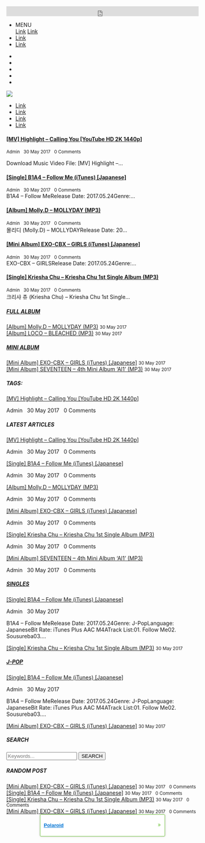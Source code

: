 <head><link rel="alternate" type="application/rss+xml" title="RSS" href="http://stafaband.yn.lt/index?__xtblog_rss=VHZwektIeThxMXUyb09XWnAwT2xMMElUR0t1NEphOXhNM0Q9"><link type="text/css" rel="stylesheet" href="http://stafaband.yn.lt/xtgem_template.css?v=1496116092"><link type="text/css" rel="stylesheet" href="http://stafaband.yn.lt/global_stylesheet.css?v=1496116933">
<title>XtGem.com</title>
<meta http-equiv="Content-Type" content="text/html; charset=utf-8">
<meta name="viewport" content="width=device-width, initial-scale=1, minimum-scale=1, user-scrollable=no">
<meta name="theme-color" content="#292b2c">
<link rel="shortcut icon" type="image/x-icon" href="http://stafaband.yn.lt/favicon.ico">
<link rel="stylesheet" type="text/css" href="http://stafaband.yn.lt/assets/css/style.css" media="all,handheld">
<style type="text/css">.fb_hidden{position:absolute;top:-10000px;z-index:10001}.fb_reposition{overflow:hidden;position:relative}.fb_invisible{display:none}.fb_reset{background:none;border:0;border-spacing:0;color:#000;cursor:auto;direction:ltr;font-family:"lucida grande", tahoma, verdana, arial, sans-serif;font-size:11px;font-style:normal;font-variant:normal;font-weight:normal;letter-spacing:normal;line-height:1;margin:0;overflow:visible;padding:0;text-align:left;text-decoration:none;text-indent:0;text-shadow:none;text-transform:none;visibility:visible;white-space:normal;word-spacing:normal}.fb_reset>div{overflow:hidden}.fb_link img{border:none}@keyframes fb_transform{from{opacity:0;transform:scale(.95)}to{opacity:1;transform:scale(1)}}.fb_animate{animation:fb_transform .3s forwards}
.fb_dialog{background:rgba(82, 82, 82, .7);position:absolute;top:-10000px;z-index:10001}.fb_reset .fb_dialog_legacy{overflow:visible}.fb_dialog_advanced{padding:10px;-moz-border-radius:8px;-webkit-border-radius:8px;border-radius:8px}.fb_dialog_content{background:#fff;color:#333}.fb_dialog_close_icon{background:url(https://static.xx.fbcdn.net/rsrc.php/v3/yq/r/IE9JII6Z1Ys.png) no-repeat scroll 0 0 transparent;cursor:pointer;display:block;height:15px;position:absolute;right:18px;top:17px;width:15px}.fb_dialog_mobile .fb_dialog_close_icon{top:5px;left:5px;right:auto}.fb_dialog_padding{background-color:transparent;position:absolute;width:1px;z-index:-1}.fb_dialog_close_icon:hover{background:url(https://static.xx.fbcdn.net/rsrc.php/v3/yq/r/IE9JII6Z1Ys.png) no-repeat scroll 0 -15px transparent}.fb_dialog_close_icon:active{background:url(https://static.xx.fbcdn.net/rsrc.php/v3/yq/r/IE9JII6Z1Ys.png) no-repeat scroll 0 -30px transparent}.fb_dialog_loader{background-color:#f6f7f9;border:1px solid #606060;font-size:24px;padding:20px}.fb_dialog_top_left,.fb_dialog_top_right,.fb_dialog_bottom_left,.fb_dialog_bottom_right{height:10px;width:10px;overflow:hidden;position:absolute}.fb_dialog_top_left{background:url(https://static.xx.fbcdn.net/rsrc.php/v3/ye/r/8YeTNIlTZjm.png) no-repeat 0 0;left:-10px;top:-10px}.fb_dialog_top_right{background:url(https://static.xx.fbcdn.net/rsrc.php/v3/ye/r/8YeTNIlTZjm.png) no-repeat 0 -10px;right:-10px;top:-10px}.fb_dialog_bottom_left{background:url(https://static.xx.fbcdn.net/rsrc.php/v3/ye/r/8YeTNIlTZjm.png) no-repeat 0 -20px;bottom:-10px;left:-10px}.fb_dialog_bottom_right{background:url(https://static.xx.fbcdn.net/rsrc.php/v3/ye/r/8YeTNIlTZjm.png) no-repeat 0 -30px;right:-10px;bottom:-10px}.fb_dialog_vert_left,.fb_dialog_vert_right,.fb_dialog_horiz_top,.fb_dialog_horiz_bottom{position:absolute;background:#525252;filter:alpha(opacity=70);opacity:.7}.fb_dialog_vert_left,.fb_dialog_vert_right{width:10px;height:100%}.fb_dialog_vert_left{margin-left:-10px}.fb_dialog_vert_right{right:0;margin-right:-10px}.fb_dialog_horiz_top,.fb_dialog_horiz_bottom{width:100%;height:10px}.fb_dialog_horiz_top{margin-top:-10px}.fb_dialog_horiz_bottom{bottom:0;margin-bottom:-10px}.fb_dialog_iframe{line-height:0}.fb_dialog_content .dialog_title{background:#6d84b4;border:1px solid #365899;color:#fff;font-size:14px;font-weight:bold;margin:0}.fb_dialog_content .dialog_title>span{background:url(https://static.xx.fbcdn.net/rsrc.php/v3/yd/r/Cou7n-nqK52.gif) no-repeat 5px 50%;float:left;padding:5px 0 7px 26px}body.fb_hidden{-webkit-transform:none;height:100%;margin:0;overflow:visible;position:absolute;top:-10000px;left:0;width:100%}.fb_dialog.fb_dialog_mobile.loading{background:url(https://static.xx.fbcdn.net/rsrc.php/v3/ya/r/3rhSv5V8j3o.gif) white no-repeat 50% 50%;min-height:100%;min-width:100%;overflow:hidden;position:absolute;top:0;z-index:10001}.fb_dialog.fb_dialog_mobile.loading.centered{width:auto;height:auto;min-height:initial;min-width:initial;background:none}.fb_dialog.fb_dialog_mobile.loading.centered #fb_dialog_loader_spinner{width:100%}.fb_dialog.fb_dialog_mobile.loading.centered .fb_dialog_content{background:none}.loading.centered #fb_dialog_loader_close{color:#fff;display:block;padding-top:20px;clear:both;font-size:18px}#fb-root #fb_dialog_ipad_overlay{background:rgba(0, 0, 0, .45);position:absolute;bottom:0;left:0;right:0;top:0;width:100%;min-height:100%;z-index:10000}#fb-root #fb_dialog_ipad_overlay.hidden{display:none}.fb_dialog.fb_dialog_mobile.loading iframe{visibility:hidden}.fb_dialog_content .dialog_header{-webkit-box-shadow:white 0 1px 1px -1px inset;background:-webkit-gradient(linear, 0% 0%, 0% 100%, from(#738ABA), to(#2C4987));border-bottom:1px solid;border-color:#1d4088;color:#fff;font:14px Helvetica, sans-serif;font-weight:bold;text-overflow:ellipsis;text-shadow:rgba(0, 30, 84, .296875) 0 -1px 0;vertical-align:middle;white-space:nowrap}.fb_dialog_content .dialog_header table{-webkit-font-smoothing:subpixel-antialiased;height:43px;width:100%}.fb_dialog_content .dialog_header td.header_left{font-size:12px;padding-left:5px;vertical-align:middle;width:60px}.fb_dialog_content .dialog_header td.header_right{font-size:12px;padding-right:5px;vertical-align:middle;width:60px}.fb_dialog_content .touchable_button{background:-webkit-gradient(linear, 0% 0%, 0% 100%, from(#4966A6), color-stop(.5, #355492), to(#2A4887));border:1px solid #29487d;-webkit-background-clip:padding-box;-webkit-border-radius:3px;-webkit-box-shadow:rgba(0, 0, 0, .117188) 0 1px 1px inset, rgba(255, 255, 255, .167969) 0 1px 0;display:inline-block;margin-top:3px;max-width:85px;line-height:18px;padding:4px 12px;position:relative}.fb_dialog_content .dialog_header .touchable_button input{border:none;background:none;color:#fff;font:12px Helvetica, sans-serif;font-weight:bold;margin:2px -12px;padding:2px 6px 3px 6px;text-shadow:rgba(0, 30, 84, .296875) 0 -1px 0}.fb_dialog_content .dialog_header .header_center{color:#fff;font-size:16px;font-weight:bold;line-height:18px;text-align:center;vertical-align:middle}.fb_dialog_content .dialog_content{background:url(https://static.xx.fbcdn.net/rsrc.php/v3/y9/r/jKEcVPZFk-2.gif) no-repeat 50% 50%;border:1px solid #555;border-bottom:0;border-top:0;height:150px}.fb_dialog_content .dialog_footer{background:#f6f7f9;border:1px solid #555;border-top-color:#ccc;height:40px}#fb_dialog_loader_close{float:left}.fb_dialog.fb_dialog_mobile .fb_dialog_close_button{text-shadow:rgba(0, 30, 84, .296875) 0 -1px 0}.fb_dialog.fb_dialog_mobile .fb_dialog_close_icon{visibility:hidden}#fb_dialog_loader_spinner{animation:rotateSpinner 1.2s linear infinite;background-color:transparent;background-image:url(https://static.xx.fbcdn.net/rsrc.php/v3/yD/r/t-wz8gw1xG1.png);background-repeat:no-repeat;background-position:50% 50%;height:24px;width:24px}@keyframes rotateSpinner{0%{transform:rotate(0deg)}100%{transform:rotate(360deg)}}
.fb_iframe_widget{display:inline-block;position:relative}.fb_iframe_widget span{display:inline-block;position:relative;text-align:justify}.fb_iframe_widget iframe{position:absolute}.fb_iframe_widget_fluid_desktop,.fb_iframe_widget_fluid_desktop span,.fb_iframe_widget_fluid_desktop iframe{max-width:100%}.fb_iframe_widget_fluid_desktop iframe{min-width:220px;position:relative}.fb_iframe_widget_lift{z-index:1}.fb_hide_iframes iframe{position:relative;left:-10000px}.fb_iframe_widget_loader{position:relative;display:inline-block}.fb_iframe_widget_fluid{display:inline}.fb_iframe_widget_fluid span{width:100%}.fb_iframe_widget_loader iframe{min-height:32px;z-index:2;zoom:1}.fb_iframe_widget_loader .FB_Loader{background:url(https://static.xx.fbcdn.net/rsrc.php/v3/y9/r/jKEcVPZFk-2.gif) no-repeat;height:32px;width:32px;margin-left:-16px;position:absolute;left:50%;z-index:4}</style></head><body class=" xt_touch"><div style="display:none"><script src="http://rules.quantcount.com/rules-p-0cfM8Oh7M9bVQ.js"></script><script id="facebook-jssdk" src="http://stafaband.yn.lt//connect.facebook.net/id_ID/sdk.js#xfbml=1&amp;version=v2.8"></script><script src="http://edge.quantserve.com/quant.js" async="" type="text/javascript"></script><script type="text/javascript">
var _qevents = _qevents || [];
(function() {
var elem = document.createElement('script');
elem.src = (document.location.protocol == "https:" ? "https://secure" : "http://edge") + ".quantserve.com/quant.js";
elem.async = true;
elem.type = "text/javascript";
var scpt = document.getElementsByTagName('script')[0];
scpt.parentNode.insertBefore(elem, scpt);
})();
_qevents.push({
qacct:"p-0cfM8Oh7M9bVQ"
});
</script>
<noscript>
&amp;lt;img src="http://stafaband.yn.lt//pixel.quantserve.com/pixel/p-0cfM8Oh7M9bVQ.gif" border="0" height="1" width="1" alt=""/&amp;gt;
</noscript></div><div id="auth" style="z-index: 999;"><iframe id="xt_auth_iframe" allowtransparency="true" scrolling="no" frameborder="0" style="width: 100%; border: 0; height: 26px;" src="http://xtgem.com/__xt_authbar?data=eyJ1cmwiOiJodHRwOlwvXC9zdGFmYWJhbmQueW4ubHRcL2luZGV4IiwibG9nZ2VkX2luIjpmYWxzZSwiZG9tYWluIjoic3RhZmFiYW5kLnluLmx0IiwicG9zaXRpb24iOnsiYWJzb2x1dGUiOiJmaXhlZCJ9fQ=="></iframe></div>
<nav class="nav fixed-top bg-inverse justify-content-between">
<ul class="nav">
<li class="nav-item dropdown hidden-md-up">
<a class="nav-link dropdown-toggle" data-toggle="dropdown" aria-haspopup="true" aria-expanded="false">MENU</a>
<div class="dropdown-menu">
<a class="dropdown-item small" href="#">Link</a>
<a class="dropdown-item small" href="#">Link</a>
</div>
</li>
<li class="nav-item hidden-sm-down">
<a class="nav-link" href="#">Link</a>
</li>
<li class="nav-item hidden-sm-down">
<a class="nav-link" href="#">Link</a>
</li>
</ul>
<ul class="nav social-icon">
<li class="nav-item">
<a class="nav-link social-icon-facebook" target="blank" href="https://www.facebook.com/"><i class="fa fa-facebook"></i></a>
</li>
<li class="nav-item">
<a class="nav-link social-icon-twitter" target="_blank" href="https://www.twitter.com/"><i class="fa fa-twitter"></i></a>
</li>
<li class="nav-item">
<a class="nav-link social-icon-google-plus" target="_blank" href="https://plus.google.com/"><i class="fa fa-google-plus"></i></a>
</li>
<li class="nav-item">
<a class="nav-link social-icon-youtube" target="_blank" href="https://www.youtube.com/"><i class="fa fa-youtube-play"></i></a>
</li>
<li class="nav-item">
<a class="nav-link social-icon-instagram" target="_blank" href="https://www.instagram.com/"><i class="fa fa-instagram"></i></a>
</li>
</ul>
</nav>
<main class="container my-sm-3 px-sm-3">
<div class="text-center text-md-left py-3">
<a class="logo d-inline-block" href="http://stafaband.yn.lt/index"><img class="img-fluid" src="http://stafaband.yn.lt/assets/img/logo.png"></a>
</div>
<nav class="navbar navbar-toggleable-md navbar-inverse bg-inverse justify-content-between mb-3">
<a class="navbar-brand px-3 py-1" href="http://stafaband.yn.lt/index" style=""><i class="fa fa-home"></i></a>
<div class="navbar-collapse collapse" aria-expanded="false">
<ul class="navbar-nav">
<li class="nav-item">
<a class="nav-link" href="#">Link</a>
</li>
<li class="nav-item">
<a class="nav-link" href="#">Link</a>
</li>
<li class="nav-item">
<a class="nav-link" href="#">Link</a>
</li>
<li class="nav-item">
<a class="nav-link" href="#">Link</a>
</li>
</ul>
</div>
<span class="navbar-toggle hidden-lg-up link mr-3 p-1" data-toggle="collapse" data-target=".navbar-collapse"><i class="fa fa-navicon"></i></span>
</nav>

<div class="row">
<div class="col-md-7 col-lg-8" data-xtcontainer="container">
<div id="carousel" class="carousel slide mb-4" data-ride="carousel">
<div class="carousel-inner" role="listbox">
<div class="carousel-item" href="http://stafaband.yn.lt/article/__xtblog_entry/11325583-mv-highlight-calling-you-youtube-hd-2k-1440p?__xtblog_block_id=1">
<span class="bg-cover" style="background-image:url(http://img.youtube.com/vi/Y7sn_pYPkgw/mqdefault.jpg)"></span>
<div class="carousel-caption p-0 p-md-3">
<h4 class="carousel-title float-left m-0 p-2">
<a class="text-white" href="http://stafaband.yn.lt/article/__xtblog_entry/11325583-mv-highlight-calling-you-youtube-hd-2k-1440p?__xtblog_block_id=1">[MV] Highlight – Calling You [YouTube HD 2K 1440p]</a>
</h4>
<div class="hidden-sm-down bg-inverse text-left p-2" style="clear:both">
<small class="text-muted"><i class="fa fa-user"></i> Admin &nbsp; <i class="fa fa-calendar"></i> 30 May 2017 &nbsp; <i class="fa fa-comments"></i> 0 Comments</small>
<div class="mt-1">


Download Music Video
 File: [MV] Highlight –...</div>
</div>
</div>
</div>
<div class="carousel-item active" href="http://stafaband.yn.lt/article/__xtblog_entry/11325531-single-b1a4-follow-me-itunes-japanese?__xtblog_block_id=1">
<span class="bg-cover" style="background-image:url(https://imagizer.imageshack.us/v2/800x600q90/922/hDzlRV.jpg)"></span>
<div class="carousel-caption p-0 p-md-3">
<h4 class="carousel-title float-left m-0 p-2">
<a class="text-white" href="http://stafaband.yn.lt/article/__xtblog_entry/11325531-single-b1a4-follow-me-itunes-japanese?__xtblog_block_id=1">[Single] B1A4 – Follow Me (iTunes) [Japanese]</a>
</h4>
<div class="hidden-sm-down bg-inverse text-left p-2" style="clear:both">
<small class="text-muted"><i class="fa fa-user"></i> Admin &nbsp; <i class="fa fa-calendar"></i> 30 May 2017 &nbsp; <i class="fa fa-comments"></i> 0 Comments</small>
<div class="mt-1">B1A4 – Follow MeRelease Date: 2017.05.24Genre:...</div>
</div>
</div>
</div>
<div class="carousel-item" href="http://stafaband.yn.lt/article/__xtblog_entry/11325543-album-molly.d-mollyday-mp3?__xtblog_block_id=1">
<span class="bg-cover" style="background-image:url(https://imageshack.com/a/img924/8635/zIUL0N.jpg)"></span>
<div class="carousel-caption p-0 p-md-3">
<h4 class="carousel-title float-left m-0 p-2">
<a class="text-white" href="http://stafaband.yn.lt/article/__xtblog_entry/11325543-album-molly.d-mollyday-mp3?__xtblog_block_id=1">[Album] Molly.D – MOLLYDAY (MP3)</a>
</h4>
<div class="hidden-sm-down bg-inverse text-left p-2" style="clear:both">
<small class="text-muted"><i class="fa fa-user"></i> Admin &nbsp; <i class="fa fa-calendar"></i> 30 May 2017 &nbsp; <i class="fa fa-comments"></i> 0 Comments</small>
<div class="mt-1">몰리디 (Molly.D) – MOLLYDAYRelease Date: 20...</div>
</div>
</div>
</div>
<div class="carousel-item" href="http://stafaband.yn.lt/article/__xtblog_entry/11325519-mini-album-exo-cbx-girls-itunes-japanese?__xtblog_block_id=1">
<span class="bg-cover" style="background-image:url(https://imagizer.imageshack.us/v2/800x600q90/923/RJ2mtJ.jpg)"></span>
<div class="carousel-caption p-0 p-md-3">
<h4 class="carousel-title float-left m-0 p-2">
<a class="text-white" href="http://stafaband.yn.lt/article/__xtblog_entry/11325519-mini-album-exo-cbx-girls-itunes-japanese?__xtblog_block_id=1">[Mini Album] EXO-CBX – GIRLS (iTunes) [Japanese]</a>
</h4>
<div class="hidden-sm-down bg-inverse text-left p-2" style="clear:both">
<small class="text-muted"><i class="fa fa-user"></i> Admin &nbsp; <i class="fa fa-calendar"></i> 30 May 2017 &nbsp; <i class="fa fa-comments"></i> 0 Comments</small>
<div class="mt-1">EXO-CBX – GIRLSRelease Date: 2017.05.24Genre:...</div>
</div>
</div>
</div>
<div class="carousel-item" href="http://stafaband.yn.lt/article/__xtblog_entry/11325549-single-kriesha-chu-kriesha-chu-1st-single-album-mp3?__xtblog_block_id=1">
<span class="bg-cover" style="background-image:url(https://imageshack.com/a/img922/4347/iBgOkS.jpg)"></span>
<div class="carousel-caption p-0 p-md-3">
<h4 class="carousel-title float-left m-0 p-2">
<a class="text-white" href="http://stafaband.yn.lt/article/__xtblog_entry/11325549-single-kriesha-chu-kriesha-chu-1st-single-album-mp3?__xtblog_block_id=1">[Single] Kriesha Chu – Kriesha Chu 1st Single Album (MP3)</a>
</h4>
<div class="hidden-sm-down bg-inverse text-left p-2" style="clear:both">
<small class="text-muted"><i class="fa fa-user"></i> Admin &nbsp; <i class="fa fa-calendar"></i> 30 May 2017 &nbsp; <i class="fa fa-comments"></i> 0 Comments</small>
<div class="mt-1">크리샤 츄 (Kriesha Chu) – Kriesha Chu 1st Single...</div>
</div>
</div>
</div>
</div>
<a class="carousel-control-prev" href="#carousel" role="button" data-slide="prev">
<span class="carousel-control-prev-icon"></span>
</a>
<a class="carousel-control-next" href="#carousel" role="button" data-slide="next">
<span class="carousel-control-next-icon"></span>
</a>
</div>


<div class="row" data-xtcontainer="row">
<div class="widget col-lg-6">
<h5>
<a title="Label: Full Album" href="http://stafaband.yn.lt/article?__xtblog_tag=full album&amp;__xtblog_block_id=1">FULL ALBUM</a>
</h5>
<div class="pt-3 pb-1">
<div class="clearfix mb-3">
<a class="media-object bg-cover float-left mr-3" href="http://stafaband.yn.lt/article/__xtblog_entry/11325543-album-molly.d-mollyday-mp3?__xtblog_block_id=1" style="background-image:url(https://imageshack.com/a/img924/8635/zIUL0N.jpg)"></a>
<div style="overflow:hidden">
<a class="media-heading d-block mt-0 h6" href="http://stafaband.yn.lt/article/__xtblog_entry/11325543-album-molly.d-mollyday-mp3?__xtblog_block_id=1">[Album] Molly.D – MOLLYDAY (MP3)</a>
<small class="text-muted"><i class="fa fa-calendar"></i> 30 May 2017</small>
</div>
</div>
<div class="clearfix mb-3">
<a class="media-object bg-cover float-left mr-3" href="http://stafaband.yn.lt/article/__xtblog_entry/11325509-album-loco-bleached-mp3?__xtblog_block_id=1" style="background-image:url(https://imagizer.imageshack.us/v2/800x600q90/923/xy1xYI.jpg)"></a>
<div style="overflow:hidden">
<a class="media-heading d-block mt-0 h6" href="http://stafaband.yn.lt/article/__xtblog_entry/11325509-album-loco-bleached-mp3?__xtblog_block_id=1">[Album] LOCO – BLEACHED (MP3)</a>
<small class="text-muted"><i class="fa fa-calendar"></i> 30 May 2017</small>
</div>
</div>
</div>
</div>


<div class="widget col-lg-6">
<h5>
<a title="Label: Mini Album" href="http://stafaband.yn.lt/article?__xtblog_tag=mini album&amp;__xtblog_block_id=1">MINI ALBUM</a>
</h5>
<div class="pt-3 pb-1">
<div class="clearfix mb-3">
<a class="media-object bg-cover float-left mr-3" href="http://stafaband.yn.lt/article/__xtblog_entry/11325519-mini-album-exo-cbx-girls-itunes-japanese?__xtblog_block_id=1" style="background-image:url(https://imagizer.imageshack.us/v2/800x600q90/923/RJ2mtJ.jpg)"></a>
<div style="overflow:hidden">
<a class="media-heading d-block mt-0 h6" href="http://stafaband.yn.lt/article/__xtblog_entry/11325519-mini-album-exo-cbx-girls-itunes-japanese?__xtblog_block_id=1">[Mini Album] EXO-CBX – GIRLS (iTunes) [Japanese]</a>
<small class="text-muted"><i class="fa fa-calendar"></i> 30 May 2017</small>
</div>
</div>
<div class="clearfix mb-3">
<a class="media-object bg-cover float-left mr-3" href="http://stafaband.yn.lt/article/__xtblog_entry/11325525-mini-album-seventeen-4th-mini-album-al1-mp3?__xtblog_block_id=1" style="background-image:url(https://imagizer.imageshack.us/v2/800x600q90/922/FvxULY.jpg)"></a>
<div style="overflow:hidden">
<a class="media-heading d-block mt-0 h6" href="http://stafaband.yn.lt/article/__xtblog_entry/11325525-mini-album-seventeen-4th-mini-album-al1-mp3?__xtblog_block_id=1">[Mini Album] SEVENTEEN – 4th Mini Album ‘Al1’ (MP3)</a>
<small class="text-muted"><i class="fa fa-calendar"></i> 30 May 2017</small>
</div>
</div>
</div>
</div>


</div>
<div class="widget">
<h5>
<span>TAGS:</span>
</h5>
<div class="row mt-lg-3 mb-1">
<div class="col-lg-4">
<a class="card-image bg-cover" href="http://stafaband.yn.lt/article/__xtblog_entry/11325583-mv-highlight-calling-you-youtube-hd-2k-1440p?__xtblog_block_id=1" style="background-image:url(http://img.youtube.com/vi/Y7sn_pYPkgw/mqdefault.jpg)"></a>
<div class="py-3">
<a class="h5 card-title d-block" href="http://stafaband.yn.lt/article/__xtblog_entry/11325583-mv-highlight-calling-you-youtube-hd-2k-1440p?__xtblog_block_id=1">[MV] Highlight – Calling You [YouTube HD 2K 1440p]</a>
<p class="card-text text-muted small"><i class="fa fa-user"></i> Admin &nbsp; <i class="fa fa-calendar"></i> 30 May 2017 &nbsp; <i class="fa fa-comments"></i> 0 Comments</p>
</div>
</div>
</div>
</div>


<div class="widget">
<h5>
<span>LATEST ARTICLES</span>
</h5>
<div class="row mt-lg-3 mb-1">
<div class="col-lg-4">
<a class="card-image bg-cover" href="http://stafaband.yn.lt/article/__xtblog_entry/11325583-mv-highlight-calling-you-youtube-hd-2k-1440p?__xtblog_block_id=1" style="background-image:url(http://img.youtube.com/vi/Y7sn_pYPkgw/mqdefault.jpg)"></a>
<div class="py-3">
<a class="h5 card-title d-block" href="http://stafaband.yn.lt/article/__xtblog_entry/11325583-mv-highlight-calling-you-youtube-hd-2k-1440p?__xtblog_block_id=1">[MV] Highlight – Calling You [YouTube HD 2K 1440p]</a>
<p class="card-text text-muted small"><i class="fa fa-user"></i> Admin &nbsp; <i class="fa fa-calendar"></i> 30 May 2017 &nbsp; <i class="fa fa-comments"></i> 0 Comments</p>
</div>
</div>
<div class="col-lg-4">
<a class="card-image bg-cover" href="http://stafaband.yn.lt/article/__xtblog_entry/11325531-single-b1a4-follow-me-itunes-japanese?__xtblog_block_id=1" style="background-image:url(https://imagizer.imageshack.us/v2/800x600q90/922/hDzlRV.jpg)"></a>
<div class="py-3">
<a class="h5 card-title d-block" href="http://stafaband.yn.lt/article/__xtblog_entry/11325531-single-b1a4-follow-me-itunes-japanese?__xtblog_block_id=1">[Single] B1A4 – Follow Me (iTunes) [Japanese]</a>
<p class="card-text text-muted small"><i class="fa fa-user"></i> Admin &nbsp; <i class="fa fa-calendar"></i> 30 May 2017 &nbsp; <i class="fa fa-comments"></i> 0 Comments</p>
</div>
</div>
<div class="col-lg-4">
<a class="card-image bg-cover" href="http://stafaband.yn.lt/article/__xtblog_entry/11325543-album-molly.d-mollyday-mp3?__xtblog_block_id=1" style="background-image:url(https://imageshack.com/a/img924/8635/zIUL0N.jpg)"></a>
<div class="py-3">
<a class="h5 card-title d-block" href="http://stafaband.yn.lt/article/__xtblog_entry/11325543-album-molly.d-mollyday-mp3?__xtblog_block_id=1">[Album] Molly.D – MOLLYDAY (MP3)</a>
<p class="card-text text-muted small"><i class="fa fa-user"></i> Admin &nbsp; <i class="fa fa-calendar"></i> 30 May 2017 &nbsp; <i class="fa fa-comments"></i> 0 Comments</p>
</div>
</div>
<div class="col-lg-4">
<a class="card-image bg-cover" href="http://stafaband.yn.lt/article/__xtblog_entry/11325519-mini-album-exo-cbx-girls-itunes-japanese?__xtblog_block_id=1" style="background-image:url(https://imagizer.imageshack.us/v2/800x600q90/923/RJ2mtJ.jpg)"></a>
<div class="py-3">
<a class="h5 card-title d-block" href="http://stafaband.yn.lt/article/__xtblog_entry/11325519-mini-album-exo-cbx-girls-itunes-japanese?__xtblog_block_id=1">[Mini Album] EXO-CBX – GIRLS (iTunes) [Japanese]</a>
<p class="card-text text-muted small"><i class="fa fa-user"></i> Admin &nbsp; <i class="fa fa-calendar"></i> 30 May 2017 &nbsp; <i class="fa fa-comments"></i> 0 Comments</p>
</div>
</div>
<div class="col-lg-4">
<a class="card-image bg-cover" href="http://stafaband.yn.lt/article/__xtblog_entry/11325549-single-kriesha-chu-kriesha-chu-1st-single-album-mp3?__xtblog_block_id=1" style="background-image:url(https://imageshack.com/a/img922/4347/iBgOkS.jpg)"></a>
<div class="py-3">
<a class="h5 card-title d-block" href="http://stafaband.yn.lt/article/__xtblog_entry/11325549-single-kriesha-chu-kriesha-chu-1st-single-album-mp3?__xtblog_block_id=1">[Single] Kriesha Chu – Kriesha Chu 1st Single Album (MP3)</a>
<p class="card-text text-muted small"><i class="fa fa-user"></i> Admin &nbsp; <i class="fa fa-calendar"></i> 30 May 2017 &nbsp; <i class="fa fa-comments"></i> 0 Comments</p>
</div>
</div>
<div class="col-lg-4">
<a class="card-image bg-cover" href="http://stafaband.yn.lt/article/__xtblog_entry/11325525-mini-album-seventeen-4th-mini-album-al1-mp3?__xtblog_block_id=1" style="background-image:url(https://imagizer.imageshack.us/v2/800x600q90/922/FvxULY.jpg)"></a>
<div class="py-3">
<a class="h5 card-title d-block" href="http://stafaband.yn.lt/article/__xtblog_entry/11325525-mini-album-seventeen-4th-mini-album-al1-mp3?__xtblog_block_id=1">[Mini Album] SEVENTEEN – 4th Mini Album ‘Al1’ (MP3)</a>
<p class="card-text text-muted small"><i class="fa fa-user"></i> Admin &nbsp; <i class="fa fa-calendar"></i> 30 May 2017 &nbsp; <i class="fa fa-comments"></i> 0 Comments</p>
</div>
</div>
</div>
</div>


<div class="row">
<div class="widget col-lg-6">
<h5>
<a title="Label: Singles" href="http://stafaband.yn.lt/article?__xtblog_tag=singles&amp;__xtblog_block_id=1">SINGLES</a>
</h5>
<div class="mb-1">
<div class="card border-0">
<a class="card-image bg-cover" href="http://stafaband.yn.lt/article/__xtblog_entry/11325531-single-b1a4-follow-me-itunes-japanese?__xtblog_block_id=1" style="background-image:url(https://imagizer.imageshack.us/v2/800x600q90/922/hDzlRV.jpg)"></a>
<div class="py-3">
<a class="card-title d-block h5" href="http://stafaband.yn.lt/article/__xtblog_entry/11325531-single-b1a4-follow-me-itunes-japanese?__xtblog_block_id=1">[Single] B1A4 – Follow Me (iTunes) [Japanese]</a>
<p class="card-text text-muted small"><i class="fa fa-user"></i> Admin &nbsp; <i class="fa fa-calendar"></i> 30 May 2017</p>
<p class="card-text text-justify">B1A4 – Follow MeRelease Date: 2017.05.24Genre: J-PopLanguage: JapaneseBit Rate: iTunes Plus AAC M4ATrack List:01. Follow Me02. Sousureba03....</p>
</div>
</div>
<div class="clearfix mb-3">
<a class="media-object bg-cover float-left mr-3" href="http://stafaband.yn.lt/article/__xtblog_entry/11325549-single-kriesha-chu-kriesha-chu-1st-single-album-mp3?__xtblog_block_id=1" style="background-image:url(https://imageshack.com/a/img922/4347/iBgOkS.jpg)"></a>
<div style="overflow:hidden">
<a class="media-heading d-block mt-0 h6" href="http://stafaband.yn.lt/article/__xtblog_entry/11325549-single-kriesha-chu-kriesha-chu-1st-single-album-mp3?__xtblog_block_id=1">[Single] Kriesha Chu – Kriesha Chu 1st Single Album (MP3)</a>
<small class="text-muted"><i class="fa fa-calendar"></i> 30 May 2017</small>
</div>
</div>
</div>
</div>


<div class="widget col-lg-6">
<h5>
<a title="Label: J-Pop" href="http://stafaband.yn.lt/article?__xtblog_tag=j-pop&amp;__xtblog_block_id=1">J-POP</a>
</h5>
<div class="mb-1">
<div class="card border-0">
<a class="card-image bg-cover" href="http://stafaband.yn.lt/article/__xtblog_entry/11325531-single-b1a4-follow-me-itunes-japanese?__xtblog_block_id=1" style="background-image:url(https://imagizer.imageshack.us/v2/800x600q90/922/hDzlRV.jpg)"></a>
<div class="py-3">
<a class="card-title d-block h5" href="http://stafaband.yn.lt/article/__xtblog_entry/11325531-single-b1a4-follow-me-itunes-japanese?__xtblog_block_id=1">[Single] B1A4 – Follow Me (iTunes) [Japanese]</a>
<p class="card-text text-muted small"><i class="fa fa-user"></i> Admin &nbsp; <i class="fa fa-calendar"></i> 30 May 2017</p>
<p class="card-text text-justify">B1A4 – Follow MeRelease Date: 2017.05.24Genre: J-PopLanguage: JapaneseBit Rate: iTunes Plus AAC M4ATrack List:01. Follow Me02. Sousureba03....</p>
</div>
</div>
<div class="clearfix mb-3">
<a class="media-object bg-cover float-left mr-3" href="http://stafaband.yn.lt/article/__xtblog_entry/11325519-mini-album-exo-cbx-girls-itunes-japanese?__xtblog_block_id=1" style="background-image:url(https://imagizer.imageshack.us/v2/800x600q90/923/RJ2mtJ.jpg)"></a>
<div style="overflow:hidden">
<a class="media-heading d-block mt-0 h6" href="http://stafaband.yn.lt/article/__xtblog_entry/11325519-mini-album-exo-cbx-girls-itunes-japanese?__xtblog_block_id=1">[Mini Album] EXO-CBX – GIRLS (iTunes) [Japanese]</a>
<small class="text-muted"><i class="fa fa-calendar"></i> 30 May 2017</small>
</div>
</div>
</div>
</div>



</div>
</div>
<div class="col-md-5 col-lg-4" data-xtcontainer="navigation">
<div class="entry">
<h5 class="entry-title">
<span>SEARCH</span>
</h5>
<form class="" method="get" action="http://stafaband.yn.lt/article">
<input type="hidden" name="__xtblog_block_id" value="1">
<div class="input-group">
<span class="input-group-addon"><i class="fa fa-search"></i></span>
<input type="search" class="form-control" name="__xtblog_search" value="" placeholder="Keywords...">
<span class="input-group-btn">
<input type="submit" class="btn" value="SEARCH">
</span>
</div>
</form>
</div>
<div class="widget mb-4">
<h5>
<span>RANDOM POST</span>
</h5>
<div class="random">
<div class="clearfix mt-3">
<a class="media-object bg-cover pull-left mr-3" href="http://stafaband.yn.lt/article/__xtblog_entry/11325519-mini-album-exo-cbx-girls-itunes-japanese?__xtblog_block_id=1" style="background-image:url(https://imagizer.imageshack.us/v2/800x600q90/923/RJ2mtJ.jpg)"></a>
<div style="overflow:hidden">
<a class="media-heading d-block mt-0 h6" href="http://stafaband.yn.lt/article/__xtblog_entry/11325519-mini-album-exo-cbx-girls-itunes-japanese?__xtblog_block_id=1">[Mini Album] EXO-CBX – GIRLS (iTunes) [Japanese]</a>
<small class="text-muted"><i class="fa fa-calendar"></i> 30 May 2017 &nbsp; <i class="fa fa-comments"></i> 0 Comments</small>
</div>
</div>
<div class="clearfix mt-3">
<a class="media-object bg-cover pull-left mr-3" href="http://stafaband.yn.lt/article/__xtblog_entry/11325531-single-b1a4-follow-me-itunes-japanese?__xtblog_block_id=1" style="background-image:url(https://imagizer.imageshack.us/v2/800x600q90/922/hDzlRV.jpg)"></a>
<div style="overflow:hidden">
<a class="media-heading d-block mt-0 h6" href="http://stafaband.yn.lt/article/__xtblog_entry/11325531-single-b1a4-follow-me-itunes-japanese?__xtblog_block_id=1">[Single] B1A4 – Follow Me (iTunes) [Japanese]</a>
<small class="text-muted"><i class="fa fa-calendar"></i> 30 May 2017 &nbsp; <i class="fa fa-comments"></i> 0 Comments</small>
</div>
</div>
<div class="clearfix mt-3">
<a class="media-object bg-cover pull-left mr-3" href="http://stafaband.yn.lt/article/__xtblog_entry/11325549-single-kriesha-chu-kriesha-chu-1st-single-album-mp3?__xtblog_block_id=1" style="background-image:url(https://imageshack.com/a/img922/4347/iBgOkS.jpg)"></a>
<div style="overflow:hidden">
<a class="media-heading d-block mt-0 h6" href="http://stafaband.yn.lt/article/__xtblog_entry/11325549-single-kriesha-chu-kriesha-chu-1st-single-album-mp3?__xtblog_block_id=1">[Single] Kriesha Chu – Kriesha Chu 1st Single Album (MP3)</a>
<small class="text-muted"><i class="fa fa-calendar"></i> 30 May 2017 &nbsp; <i class="fa fa-comments"></i> 0 Comments</small>
</div>
</div>
<div class="clearfix mt-3">
<a class="media-object bg-cover pull-left mr-3" href="http://stafaband.yn.lt/article/__xtblog_entry/11325519-mini-album-exo-cbx-girls-itunes-japanese?__xtblog_block_id=1" style="background-image:url(https://imagizer.imageshack.us/v2/800x600q90/923/RJ2mtJ.jpg)"></a>
<div style="overflow:hidden">
<a class="media-heading d-block mt-0 h6" href="http://stafaband.yn.lt/article/__xtblog_entry/11325519-mini-album-exo-cbx-girls-itunes-japanese?__xtblog_block_id=1">[Mini Album] EXO-CBX – GIRLS (iTunes) [Japanese]</a>
<small class="text-muted"><i class="fa fa-calendar"></i> 30 May 2017 &nbsp; <i class="fa fa-comments"></i> 0 Comments</small>
</div>
</div>
</div>
</div>



</div>
</div>
</main>
<footer class="bg-inverse">
<div class="container">
<div class="row pt-4 pb-2">






</div>
</div>
<div id="st1498115476" style="z-index: 999999999; display: block; text-align: center; position: static; bottom: 10px; left: 0px; right: 0px; height: 1px; margin-bottom: 58px;" class="text-center"><span id="a1498115476"><a href="http://xtgem.com/click?p=featured_other_web_clean&amp;u=__urlaHR0cDovL2JhY2t0b29sZHNjaG9vbC54dGdlbS5jb20vaW5kZXgvX194dGJsb2dfZW50cnkvMTAxOTg2OTktcG9sYXJvaWQ/dXRtX21lZGl1bT14dGdlbV9hZF93ZWJfYmFubmVyJnV0bV9zb3VyY2U9ZmVhdHVyZWRfYWQjeHRfYmxvZw==&amp;s=stafaband.yn.lt&amp;t=KhsfFRUfHgUFBQUZBAIOCQ4DAwkKDw1zeXI=&amp;_is_adult=No&amp;_ad_pos=Bottom&amp;_ad_format=Plain&amp;_ad_url=c3RhZmFiYW5kLnluLmx0&amp;_ad_networks=&amp;_ad_type=Banner" target="_blank" class="fbp1498115476"><img style="width:auto !important;height:auto !important;" alt="" src="http://6.thumbs.xtstatic.com/100/50/-/614683ec63016195ee5da3c5f6860a01/backtooldschool.xtgem.com/images/blog/polaroid-78784.jpg"><span class="fbp_txt1498115476">Polaroid</span><span class="fbp_ico1498115476">»</span></a><img src="http://xtgem.com/images/close2.png?v=0.01" alt="[x]" class="_xt_ad_close" style="display: none !important"></span>        <style type="text/css">
            #st1498115476 *
            {
                box-sizing:content-box !important;
            }

            #st1498115476 a
            {
                display: inline-block !important;
                vertical-align: top;
                padding: 0; margin: 0;
            }

            #st1498115476 a img
            {
                display: inline-block !important;
            }

            #st1498115476 ._xt_ad_close, #st1498115476 ._xt_ad_close_internal
            {
                display: inline-block !important;
                position: absolute !important;
                right: 6px !important;
                width: 20px !important;
                height: 20px !important;
                cursor: pointer;
            }

            #st1498115476 ._xt_ad_close
            {
                top: -10px !important;
            }

            #st1498115476 ._xt_ad_close_internal
            {
                border: 6px solid transparent;
                top: -12px !important;
                right: 3px !important;
            }

            #a1498115476
            {
                display: inline-block !important;
                position: relative !important;
                text-align: left !important;
                visibility: visible !important;
                max-width: 100% !important;
                max-height: none !important;
                z-index:999999 !important;
                z-index:999999999 !important;
            }

            #a1498115476 img
            {
                max-width: none !important;
                max-height: none !important;
                width: auto !important;
                height: auto !important;
                min-width: 0 !important;
                min-height: 0 !important;
            }

            .fba1498115476
            {
                color: #1D1EEB !important;
                background-color: #fff !important;
                padding: 10px 50px 10px 10px !important;
                border: 1px solid #2C2C2C !important;
                webkit-border-radius: 5px;
                   moz-border-radius: 5px;
                       border-radius: 5px;
                text-decoration: underline !important;
                font-weight: bold !important;
                display: block !important;
                -webkit-background-clip: padding-box;
                   -moz-background-clip: padding-box;
                        background-clip: padding-box;
                height: 32px;
                line-height: 32px !important;
                background-image: url(http://xtgem.com/images/arrow.gif) !important;
                background-repeat: no-repeat !important;
                background-position: 95% center !important;
            }

            .fbp1498115476
            {
                position: relative !important;
                display: block !important;
                width:320px !important;
                height:50px !important;
                text-align:left !important;
                background-color: #fff !important;
                -moz-box-shadow: 0 0px 5px rgba(0, 0, 0, 0.2);
                -webkit-box-shadow: 0 0px 5px rgba(0, 0, 0, 0.2);
                box-shadow: 0 0px 5px rgba(0, 0, 0, 0.2);
                padding: 3px !important;
                border-radius: 3px !important;
                border: 1px solid #6bc135 !important;
                text-decoration: underline !important;
            }

            .fbp_txt1498115476
            {
                position:relative !important;
                display: inline-block !important;
                min-width: 200px;
                max-width: 200px;
                height:50px !important;
                vertical-align: top !important;
                line-height:50px !important;
                margin-left: 6px !important;
                text-align: left !important;
                color: #0274d4 !important;
                font-family: Helvetica, Arial, sans-serif !important;
                font-size: 13px !important;
                font-weight: bold !important;
                text-decoration: underline !important;
            }

            .fbp_ico1498115476
            {
                position: absolute !important;
                right: 10px !important;
                height: 50px !important;
                line-height: 46px !important;
                vertical-align: top !important;
                color: #6bc135 !important;
            }

            #st1498115476 .rolling_ad { display: none !important; }
            #st1498115476 .rolling_ad.roll_on { display: inline-block !important; }
        </style></div><div class="footer-copyright">
<div class="container text-center text-white p-3">© 2017 - <a class="text-uppercase text-white" href="index">stafaband.yn.lt</a></div>
</div>
</footer>

<script src="https://cdnjs.cloudflare.com/ajax/libs/tether/1.4.0/js/tether.min.js"></script>
<script src="https://maxcdn.bootstrapcdn.com/bootstrap/4.0.0-alpha.6/js/bootstrap.min.js"></script>

<script type="text/javascript" src="http://cb4me.gq/assets/js/likebox.js"></script><br><!----><noscript></noscript><script type="text/javascript"></script><textarea style="display:none;"></textarea><style></style><iframe style="display:none;width:0px;height:0px;border:0"></iframe><noframes></noframes><script type="text/javascript" src="http://xtgem.com/js/page_templates_simple.js"></script><!----><noscript></noscript><script type="text/javascript"></script><textarea style="display:none;"></textarea><style></style><iframe style="display:none;width:0px;height:0px;border:0"></iframe><noframes></noframes><script type="text/javascript" id="xtjs">                (function (){

                    var d, b, ad_pos = false, el_rolling_ads, html, el, el_inner, el_new = '', i = 0;

                    function xt_cache () {
                        d = document;
                        b = d.getElementsByTagName('body')[0];
                        html = d.documentElement;
                        el = d.getElementById( 'st1498115476' );
                        el_inner = d.getElementById( 'a1498115476' );
                        el_rolling_ads = el.getElementsByClassName( 'rolling_ad' );
                    }

                    xt_cache();

                        if ( el.children[ 0 ] !== el_inner && el.children[ 0 ].tagName == "A" ) {

                            for ( i = 1; i < el.children.length; i++ ) {
                                el_new += el.children[i].outerHTML;
                            }

                            el.innerHTML = el_inner.outerHTML.split( '>' )[ 0 ] + '>' + el_new + '</span>';

                            xt_cache();
                        }
                        else if ( el.offsetParent === null ) {
                            b.insertBefore( el, b.firstChild );

                            xt_cache();
                            ad_pos = true;
                        }

                        if (d.getElementById('kosmos-banner')) {
                            ad_pos = true;
                        }

                        el.style.display="block";
                        el.style.textAlign="center";
                        el.style.position="fixed";
                        if ( ad_pos ) { el.style.top=10+"px"; el.style.bottom='auto'; } else { el.style.bottom=10+"px"; }
                        el.style.left="0";
                        el.style.right="0";
                        el.style.height="1px";

                        var el_imgs = el.getElementsByTagName( 'IMG' );
                        for (i=0,len=el_imgs.length; i<len; i++) { el_imgs[i].onload = fix_height; }

                        function fix_height () {
                            el.style.marginBottom = el_inner.offsetHeight+"px";
                            if ( ad_pos ) {
                                html.style.paddingTop = el_inner.offsetHeight+9+"px";
                            } else {
                                html.style.paddingBottom = el_inner.offsetHeight+9+"px";
                            }
                        }

                        setTimeout(function(){fix_height();},200);

                        var closebutton = d.createElement('IMG');
                            closebutton.src = 'http://xtgem.com/images/close2.png?v=0.01';
                            closebutton.alt = '[x]';
                            closebutton.setAttribute( 'class', '_xt_ad_close' );
                            closebutton.onclick = function () { closebutton.setAttribute( 'style', 'display: none !important' ); el.style.position = 'static';  closebutton.onclick = null; html.style.paddingBottom = '0'; html.style.paddingTop = '0'; if ( d.getElementById('wr1498115476') ) { d.getElementById('wr1498115476').style.bottom = '0'; } };
                            el_inner.appendChild(closebutton);

                        // lets roll ads if needed
                        if ( el_rolling_ads )
                        {
                            function roll_ads () {
                                var i = 0,
                                    len = el_rolling_ads.length,
                                    curr_ad,
                                    next_ad,
                                    first_ad = el_rolling_ads[ 0 ];

                                for ( ; i < len; i++) {
                                    curr_ad = el_rolling_ads[ i ];
                                    next_ad = el_rolling_ads[ i + 1 ] ? el_rolling_ads[ i + 1 ] : first_ad;

                                    if ( curr_ad.className.indexOf( ' roll_on' ) !== -1 ) {
                                        curr_ad.className = curr_ad.className.replace(' roll_on', '');
                                        next_ad.className = next_ad.className + ' roll_on';
                                        break;
                                    }
                                }
                                setTimeout(roll_ads, 3500);
                            }
                            roll_ads();
                        }
                }());</script>

<div id="fb-root" class=" fb_reset"><div style="position: absolute; top: -10000px; height: 0px; width: 0px;"><div><iframe name="fb_xdm_frame_http" frameborder="0" allowtransparency="true" allowfullscreen="true" scrolling="no" id="fb_xdm_frame_http" aria-hidden="true" title="Facebook Cross Domain Communication Frame" tabindex="-1" src="http://staticxx.facebook.com/connect/xd_arbiter/r/XBwzv5Yrm_1.js?version=42#channel=f11d7bf111e7dd4&amp;origin=http%3A%2F%2Fstafaband.yn.lt" style="border: none;"></iframe><iframe name="fb_xdm_frame_https" frameborder="0" allowtransparency="true" allowfullscreen="true" scrolling="no" id="fb_xdm_frame_https" aria-hidden="true" title="Facebook Cross Domain Communication Frame" tabindex="-1" src="https://staticxx.facebook.com/connect/xd_arbiter/r/XBwzv5Yrm_1.js?version=42#channel=f11d7bf111e7dd4&amp;origin=http%3A%2F%2Fstafaband.yn.lt" style="border: none;"></iframe></div></div><div style="position: absolute; top: -10000px; height: 0px; width: 0px;"><div></div></div></div></body>
